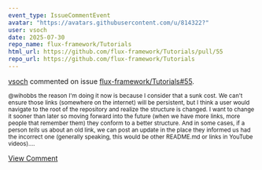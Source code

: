 ```yaml
---
event_type: IssueCommentEvent
avatar: "https://avatars.githubusercontent.com/u/814322?"
user: vsoch
date: 2025-07-30
repo_name: flux-framework/Tutorials
html_url: https://github.com/flux-framework/Tutorials/pull/55
repo_url: https://github.com/flux-framework/Tutorials
---
```


<a href='https://github.com/vsoch' target='_blank'>vsoch</a> commented on issue <a href='https://github.com/flux-framework/Tutorials/pull/55' target='_blank'>flux-framework/Tutorials#55</a>.

<small>@wihobbs the reason I'm doing it now is because I consider that a sunk cost. We can't ensure those links (somewhere on the internet) will be persistent, but I think a user would navigate to the root of the repository and realize the structure is changed. I want to change it sooner than later so moving forward into the future (when we have more links, more people that remember them) they conform to a better structure. And in some cases, if a person _tells_ us about an old link, we can post an update in the place they informed us had the incorrect one (generally speaking, this would be other README.md or links in YouTube videos)....</small>

<a href='https://github.com/flux-framework/Tutorials/pull/55' target='_blank'>View Comment</a>